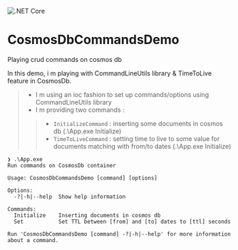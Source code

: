 ﻿![.NET Core](https://github.com/aimenux/CosmosDbCommandsDemo/workflows/.NET%20Core/badge.svg)
# CosmosDbCommandsDemo
Playing crud commands on cosmos db

In this demo, i m playing with CommandLineUtils library & TimeToLive feature in CosmosDb.
> - I m using an ioc fashion to set up commands/options using CommandLineUtils library
> - I m providing two commands :
>> - `InitializeCommand` : inserting some documents in cosmos db (.\App.exe Initialize)
>> - `TimeToLiveCommand` : setting time to live to some value for documents matching with from/to dates (.\App.exe Initialize)

```
❯ .\App.exe
Run commands on CosmosDb container

Usage: CosmosDbCommandsDemo [command] [options]

Options:
  -?|-h|--help  Show help information

Commands:
  Initialize    Inserting documents in cosmos db
  Set           Set TTL between [from] and [to] dates to [ttl] seconds

Run 'CosmosDbCommandsDemo [command] -?|-h|--help' for more information about a command.
```